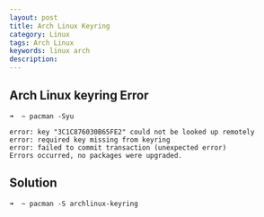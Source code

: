 ```yaml
---
layout: post
title: Arch Linux Keyring
category: Linux
tags: Arch Linux
keywords: linux arch
description: 
---
```


## Arch Linux keyring Error

```
➜  ~ pacman -Syu

error: key "3C1C876030B65FE2" could not be looked up remotely
error: required key missing from keyring
error: failed to commit transaction (unexpected error)
Errors occurred, no packages were upgraded.
```

## Solution

```
➜  ~ pacman -S archlinux-keyring
```
